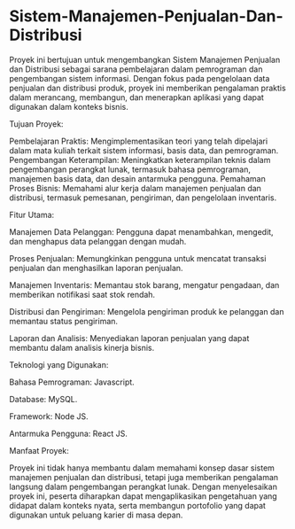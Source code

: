 # Sistem-Manajemen-Penjualan-Dan-Distribusi
Proyek ini bertujuan untuk mengembangkan Sistem Manajemen Penjualan dan Distribusi sebagai sarana pembelajaran dalam pemrograman dan pengembangan sistem informasi.
Dengan fokus pada pengelolaan data penjualan dan distribusi produk, proyek ini memberikan pengalaman praktis dalam merancang, membangun, dan menerapkan aplikasi yang dapat digunakan dalam konteks bisnis.

Tujuan Proyek:

Pembelajaran Praktis: Mengimplementasikan teori yang telah dipelajari dalam mata kuliah terkait sistem informasi, basis data, dan pemrograman.
Pengembangan Keterampilan: Meningkatkan keterampilan teknis dalam pengembangan perangkat lunak, termasuk bahasa pemrograman, manajemen basis data, dan desain antarmuka pengguna.
Pemahaman Proses Bisnis: Memahami alur kerja dalam manajemen penjualan dan distribusi, termasuk pemesanan, pengiriman, dan pengelolaan inventaris.

Fitur Utama:

Manajemen Data Pelanggan: Pengguna dapat menambahkan, mengedit, dan menghapus data pelanggan dengan mudah.

Proses Penjualan: Memungkinkan pengguna untuk mencatat transaksi penjualan dan menghasilkan laporan penjualan.

Manajemen Inventaris: Memantau stok barang, mengatur pengadaan, dan memberikan notifikasi saat stok rendah.

Distribusi dan Pengiriman: Mengelola pengiriman produk ke pelanggan dan memantau status pengiriman.

Laporan dan Analisis: Menyediakan laporan penjualan yang dapat membantu dalam analisis kinerja bisnis.

Teknologi yang Digunakan:

Bahasa Pemrograman: Javascript.

Database: MySQL.

Framework: Node JS.

Antarmuka Pengguna: React JS.

Manfaat Proyek:

Proyek ini tidak hanya membantu dalam memahami konsep dasar sistem manajemen penjualan dan distribusi, tetapi juga memberikan pengalaman langsung dalam pengembangan perangkat lunak. Dengan menyelesaikan proyek ini, peserta diharapkan dapat mengaplikasikan pengetahuan yang didapat dalam konteks nyata, serta membangun portofolio yang dapat digunakan untuk peluang karier di masa depan.

